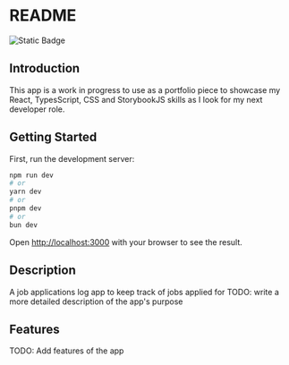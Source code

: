 # README

![Static Badge](https://img.shields.io/badge/storybook?logo=storybook)

## Introduction

This app is a work in progress to use as a portfolio piece to showcase my React, TypesScript, CSS and StorybookJS skills as I look for my next developer role.

## Getting Started

First, run the development server:

```bash
npm run dev
# or
yarn dev
# or
pnpm dev
# or
bun dev
```

Open [http://localhost:3000](http://localhost:3000) with your browser to see the result.

## Description

A job applications log app to keep track of jobs applied for
TODO: write a more detailed description of the app's purpose

## Features

TODO: Add features of the app
